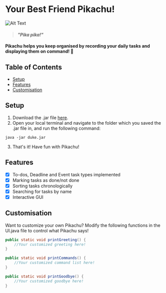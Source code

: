 # **Your Best Friend Pikachu!**

![Alt Text](https://c.tenor.com/9jn_TYgvSyQAAAAC/pikachu-pokemon.gif)
> #### _"Pika pika!"_

#### Pikachu helps you keep organised by recording your daily tasks and displaying them on command! :yellow_heart:

## Table of Contents
  * [Setup](#setup)
  * [Features](#features)
  * [Customisation](#customisation)

## Setup
1. Download the .jar file [here](https://github.com/jetrz/ip/releases/tag/A-Release).
2. Open your local terminal and navigate to the folder which you saved the .jar file in, and run the following command:
```
java -jar duke.jar
```
3. That's it! Have fun with Pikachu!

## Features
- [x] To-dos, Deadline and Event task types implemented
- [x] Marking tasks as done/not done
- [x] Sorting tasks chronologically
- [x] Searching for tasks by name
- [x] Interactive GUI

## Customisation
Want to customize your own Pikachu? Modify the following functions in the UI.java file to control what Pikachu says! 
```java
public static void printGreeting() {
    //Your customized greeting here!
}

public static void printCommands() {
    //Your customized command list here!
}

public static void printGoodbye() {
    //Your customized goodbye here!
}
```
